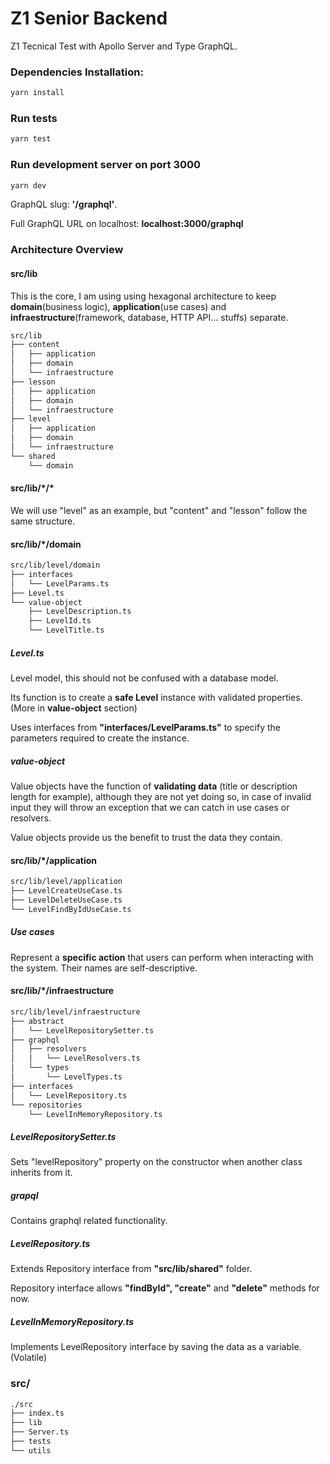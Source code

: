 # Z1 Senior Backend
Z1 Tecnical Test with Apollo Server and Type GraphQL.

### Dependencies Installation:
```bash
yarn install
```

### Run tests
```bash
yarn test
```

### Run development server on port 3000
```bash
yarn dev
```

GraphQL slug: **'/graphql'**.

Full GraphQL URL on localhost: **localhost:3000/graphql**

### Architecture Overview
#### src/lib
This is the core, I am using using hexagonal architecture to keep **domain**(business logic), 
**application**(use cases) and **infraestructure**(framework, database, HTTP API... stuffs) separate.
```bash
src/lib
├── content
│   ├── application
│   ├── domain
│   └── infraestructure
├── lesson
│   ├── application
│   ├── domain
│   └── infraestructure
├── level
│   ├── application
│   ├── domain
│   └── infraestructure
└── shared
    └── domain
```

#### src/lib/*/\*
We will use "level" as an example, but "content" and "lesson" follow the same structure.

#### src/lib/*/domain
```bash
src/lib/level/domain
├── interfaces
│   └── LevelParams.ts
├── Level.ts
└── value-object
    ├── LevelDescription.ts
    ├── LevelId.ts
    └── LevelTitle.ts
```

##### Level.ts
Level model, this should not be confused with a database model.

Its function is to create a **safe Level** instance with validated properties. (More in **value-object** section)

Uses interfaces from **"interfaces/LevelParams.ts"** to specify the parameters required to create
the instance.

##### value-object
Value objects have the function of **validating data** (title or description length for example), 
although they are not yet doing so, in case of invalid input they will throw an exception 
that we can catch in use cases or resolvers.

Value objects provide us the benefit to trust the data they contain.

#### src/lib/*/application
```bash
src/lib/level/application
├── LevelCreateUseCase.ts
├── LevelDeleteUseCase.ts
└── LevelFindByIdUseCase.ts
```

##### Use cases
Represent a **specific action** that users can perform when interacting with the system.
Their names are self-descriptive.

#### src/lib/*/infraestructure
```bash
src/lib/level/infraestructure
├── abstract
│   └── LevelRepositorySetter.ts
├── graphql
│   ├── resolvers
│   │   └── LevelResolvers.ts
│   └── types
│       └── LevelTypes.ts
├── interfaces
│   └── LevelRepository.ts
└── repositories
    └── LevelInMemoryRepository.ts
```

##### LevelRepositorySetter.ts
Sets "levelRepository" property on the constructor when another class inherits from it.

##### grapql
Contains graphql related functionality.

##### LevelRepository.ts
Extends Repository interface from **"src/lib/shared"** folder.

Repository interface allows **"findById", "create"** and **"delete"** methods for now.

##### LevelInMemoryRepository.ts
Implements LevelRepository interface by saving the data as a variable. (Volatile)

### src/
```bash
./src
├── index.ts
├── lib
├── Server.ts
├── tests
└── utils
```
